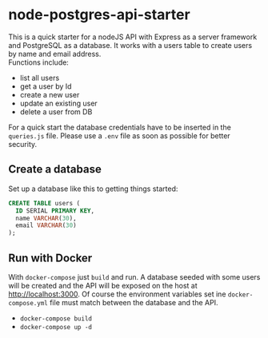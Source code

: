 # node-postgres-api-starter

This is a quick starter for a nodeJS API with Express as a server framework and PostgreSQL as a database.
It works with a users table to create users by name and email address.  
Functions include:
* list all users
* get a user by Id
* create a new user
* update an existing user
* delete a user from DB

For a quick start the database credentials have to be inserted in the `queries.js` file. Please use a `.env` file as soon as possible for better security.

## Create a database

Set up a database like this to getting things started:

```sql
CREATE TABLE users (
  ID SERIAL PRIMARY KEY,
  name VARCHAR(30),
  email VARCHAR(30)
);
```
## Run with Docker

With `docker-compose` just `build` and run. A database seeded with some users will be created and the API will be exposed on the host at <http://localhost:3000>. Of course the environment variables set ine `docker-compose.yml` file must match between the database and the API.

* `docker-compose build`
* `docker-compose up -d`